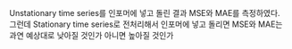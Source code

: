 Unstationary time series를 인포머에 넣고 돌린 결과 MSE와 MAE를 측정하였다.   
그런데 Stationary time series로 전처리해서 인포머에 넣고 돌리면 MSE와 MAE는 과연 예상대로 낮아질 것인가 아니면 높아질 것인가
